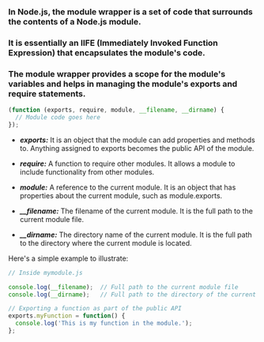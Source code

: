 ### In Node.js, the module wrapper is a set of code that surrounds the contents of a Node.js module. 

### It is essentially an IIFE (Immediately Invoked Function Expression) that encapsulates the module's code. 

### The module wrapper provides a scope for the module's variables and helps in managing the module's exports and require statements.

``` javascript
(function (exports, require, module, __filename, __dirname) {
  // Module code goes here
});
```

- ***exports:*** It is an object that the module can add properties and methods to. Anything assigned to exports becomes the public API of the module.

- ***require:*** A function to require other modules. It allows a module to include functionality from other modules.

- ***module:*** A reference to the current module. It is an object that has properties about the current module, such as module.exports.

- ***__filename:*** The filename of the current module. It is the full path to the current module file.

- ***__dirname:*** The directory name of the current module. It is the full path to the directory where the current module is located.

Here's a simple example to illustrate:

```javascript
// Inside mymodule.js

console.log(__filename);  // Full path to the current module file
console.log(__dirname);   // Full path to the directory of the current module

// Exporting a function as part of the public API
exports.myFunction = function() {
  console.log('This is my function in the module.');
};
```